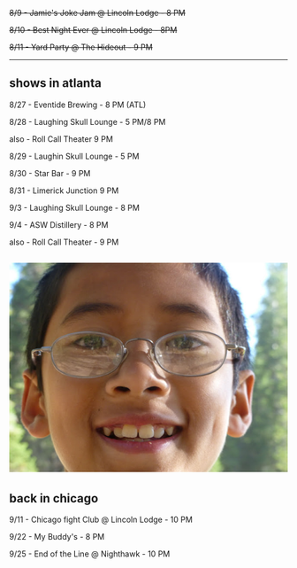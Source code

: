 ~~8/9 - Jamie's Joke Jam @ Lincoln Lodge - 8 PM~~

~~8/10 - Best Night Ever @ Lincoln Lodge - 8PM~~

~~8/11 - Yard Party @ The Hideout - 9 PM~~

------------
## shows in atlanta

8/27 - Eventide Brewing - 8 PM (ATL)

8/28 - Laughing Skull Lounge - 5 PM/8 PM

also - Roll Call Theater 9 PM

8/29 - Laughin Skull Lounge - 5 PM

8/30 - Star Bar - 9 PM

8/31 - Limerick Junction 9 PM

9/3 - Laughing Skull Lounge - 8 PM

9/4 - ASW Distillery - 8 PM

also - Roll Call Theater - 9 PM

![kawaii](../kawaii.jpg)
-----------

 
## back in chicago 

9/11 - Chicago fight Club @ Lincoln Lodge - 10 PM

9/22 - My Buddy's - 8 PM

9/25 - End of the Line @ Nighthawk - 10 PM


